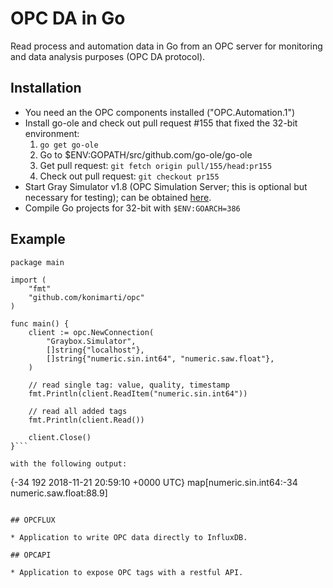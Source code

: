 # OPC DA in Go
Read process and automation data in Go from an OPC server for monitoring and data analysis purposes (OPC DA protocol).

## Installation

* You need an the OPC components installed ("OPC.Automation.1")
* Install go-ole and check out pull request #155 that fixed the 32-bit environment:
  1. ```go get go-ole ```
  2. Go to $ENV:GOPATH/src/github.com/go-ole/go-ole
  3. Get pull request: ```git fetch origin pull/155/head:pr155```
  4. Check out pull request: ```git checkout pr155```
* Start Gray Simulator v1.8 (OPC Simulation Server; this is optional but necessary for testing); can be obtained [here](http://www.gray-box.net/download_graysim.php).
* Compile Go projects for 32-bit with ```$ENV:GOARCH=386```

## Example 

```
package main

import (
	"fmt"
	"github.com/konimarti/opc"
)

func main() {
	client := opc.NewConnection(
		"Graybox.Simulator",
		[]string{"localhost"},
		[]string{"numeric.sin.int64", "numeric.saw.float"},
	)

	// read single tag: value, quality, timestamp
	fmt.Println(client.ReadItem("numeric.sin.int64"))

	// read all added tags
	fmt.Println(client.Read())

	client.Close()
}``` 

with the following output:

```
{-34 192 2018-11-21 20:59:10 +0000 UTC}
map[numeric.sin.int64:-34 numeric.saw.float:88.9]
```

## OPCFLUX

* Application to write OPC data directly to InfluxDB.

## OPCAPI

* Application to expose OPC tags with a restful API.


